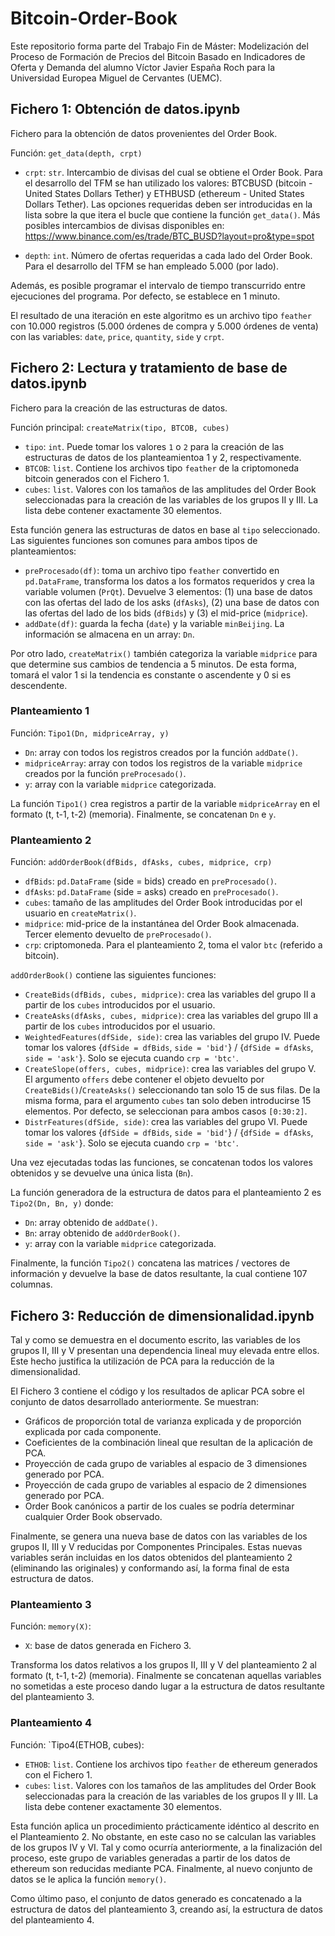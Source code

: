 # Bitcoin-Order-Book

Este repositorio forma parte del Trabajo Fin de Máster: Modelización del Proceso de Formación de Precios del Bitcoin Basado en Indicadores de Oferta y Demanda del alumno Víctor Javier España Roch para la Universidad Europea Miguel de Cervantes (UEMC).

## Fichero 1: Obtención de datos.ipynb

Fichero para la obtención de datos provenientes del Order Book. 

Función: `get_data(depth, crpt)`

* `crpt`: `str`. Intercambio de divisas del cual se obtiene el Order Book. Para el desarrollo del TFM se han utilizado los valores: BTCBUSD (bitcoin - United States Dollars Tether) y ETHBUSD (ethereum -  United States Dollars Tether). Las opciones requeridas deben ser introducidas en la lista sobre la que itera el bucle que contiene la función `get_data()`. Más posibles intercambios de divisas disponibles en: https://www.binance.com/es/trade/BTC_BUSD?layout=pro&type=spot

* `depth`: `int`. Número de ofertas requeridas a cada lado del Order Book. Para el desarrollo del TFM se han empleado 5.000 (por lado).

Además, es posible programar el intervalo de tiempo transcurrido entre ejecuciones del programa. Por defecto, se establece en 1 minuto.

El resultado de una iteración en este algoritmo es un archivo tipo `feather` con 10.000 registros (5.000 órdenes de compra y 5.000 órdenes de venta) con las variables: `date`, `price`, `quantity`, `side` y `crpt`. 

## Fichero 2: Lectura y tratamiento de base de datos.ipynb

Fichero para la creación de las estructuras de datos.

Función principal: `createMatrix(tipo, BTCOB, cubes)`

* `tipo`: `int`. Puede tomar los valores `1` o `2` para la creación de las estructuras de datos de los planteamientoa 1 y 2, respectivamente.
* `BTCOB`: `list`. Contiene los archivos tipo `feather` de la criptomoneda bitcoin generados con el Fichero 1.
* `cubes`: `list`. Valores con los tamaños de las amplitudes del Order Book seleccionadas para la creación de las variables de los grupos II y III. La lista debe contener exactamente 30 elementos.

Esta función genera las estructuras de datos en base al `tipo` seleccionado. Las siguientes funciones son comunes para ambos tipos de planteamientos:

* `preProcesado(df)`: toma un archivo tipo `feather` convertido en `pd.DataFrame`, transforma los datos a los formatos requeridos y crea la variable volumen (`PrQt`). Devuelve 3 elementos: (1) una base de datos con las ofertas del lado de los asks (`dfAsks`), (2) una base de datos con las ofertas del lado de los bids (`dfBids`) y (3) el mid-price (`midprice`).
* `addDate(df)`: guarda la fecha (`date`) y la variable `minBeijing`. La información se almacena en un array: `Dn`.

Por otro lado, `createMatrix()` también categoriza la variable `midprice` para que determine sus cambios de tendencia a 5 minutos. De esta forma, tomará el valor 1 si la tendencia es constante o ascendente y 0 si es descendente. 

### Planteamiento 1

Función: `Tipo1(Dn, midpriceArray, y)`

* `Dn`: array con todos los registros creados por la función `addDate()`.
* `midpriceArray`: array con todos los registros de la variable `midprice` creados por la función `preProcesado()`. 
* `y`: array con la variable `midprice` categorizada.

La función `Tipo1()` crea registros a partir de la variable `midpriceArray` en el formato (t, t-1, t-2) (memoria). Finalmente, se concatenan `Dn` e `y`.

### Planteamiento 2

Función: `addOrderBook(dfBids, dfAsks, cubes, midprice, crp)`

* `dfBids`: `pd.DataFrame` (side = bids) creado en `preProcesado()`.
* `dfAsks`: `pd.DataFrame` (side = asks) creado en `preProcesado()`.
* `cubes`: tamaño de las amplitudes del Order Book introducidas por el usuario en `createMatrix()`.
* `midprice`: mid-price de la instantánea del Order Book almacenada. Tercer elemento devuelto de `preProcesado()`.
* `crp`: criptomoneda. Para el planteamiento 2, toma el valor `btc` (referido a bitcoin).

`addOrderBook()` contiene las siguientes funciones:

* `CreateBids(dfBids, cubes, midprice)`: crea las variables del grupo II a partir de los `cubes` introducidos por el usuario.
* `CreateAsks(dfAsks, cubes, midprice)`: crea las variables del grupo III a partir de los `cubes` introducidos por el usuario.
* `WeightedFeatures(dfSide, side)`: crea las variables del grupo IV. Puede tomar los valores {`dfSide = dfBids`, `side = 'bid'`} / {`dfSide = dfAsks`, `side = 'ask'`}. Solo se ejecuta cuando `crp = 'btc'`.
* `CreateSlope(offers, cubes, midprice)`: crea las variables del grupo V. El argumento `offers` debe contener el objeto devuelto por `CreateBids()`/`CreateAsks()` seleccionando tan solo 15 de sus filas. De la misma forma, para el argumento `cubes` tan solo deben introducirse 15 elementos. Por defecto, se seleccionan para ambos casos `[0:30:2]`. 
* `DistrFeatures(dfSide, side)`: crea las variables del grupo VI. Puede tomar los valores {`dfSide = dfBids`, `side = 'bid'`} / {`dfSide = dfAsks`, `side = 'ask'`}. Solo se ejecuta cuando `crp = 'btc'`.

Una vez ejecutadas todas las funciones, se concatenan todos los valores obtenidos y se devuelve una única lista (`Bn`).

La función generadora de la estructura de datos para el planteamiento 2 es `Tipo2(Dn, Bn, y)` donde:

* `Dn`: array obtenido de `addDate()`.
* `Bn`: array obtenido de `addOrderBook()`. 
* `y`: array con la variable `midprice` categorizada.

Finalmente, la función `Tipo2()` concatena las matrices / vectores de información y devuelve la base de datos resultante, la cual contiene 107 columnas.

## Fichero 3: Reducción de dimensionalidad.ipynb

Tal y como se demuestra en el documento escrito, las variables de los grupos II, III y V presentan una dependencia lineal muy elevada entre ellos. Este hecho justifica la utilización de PCA para la reducción de la dimensionalidad.

El Fichero 3 contiene el código y los resultados de aplicar PCA sobre el conjunto de datos desarrollado anteriormente. Se muestran:

* Gráficos de proporción total de varianza explicada y de proporción explicada por cada componente.
* Coeficientes de la combinación lineal que resultan de la aplicación de PCA.
* Proyección de cada grupo de variables al espacio de 3 dimensiones generado por PCA. 
* Proyección de cada grupo de variables al espacio de 2 dimensiones generado por PCA.
* Order Book canónicos a partir de los cuales se podría determinar cualquier Order Book observado. 

Finalmente, se genera una nueva base de datos con las variables de los grupos II, III y V reducidas por Componentes Principales. Estas nuevas variables serán incluidas en los datos obtenidos del planteamiento 2 (eliminando las originales) y conformando así, la forma final de esta estructura de datos.

### Planteamiento 3

Función: `memory(X)`:

* `X`: base de datos generada en Fichero 3.

Transforma los datos relativos a los grupos II, III y V del planteamiento 2 al formato (t, t-1, t-2) (memoria). Finalmente se concatenan aquellas variables no sometidas a este proceso dando lugar a la estructura de datos resultante del planteamiento 3.

### Planteamiento 4

Función: `Tipo4(ETHOB, cubes):
* `ETHOB`: `list`. Contiene los archivos tipo `feather` de ethereum generados con el Fichero 1.
* `cubes`: `list`. Valores con los tamaños de las amplitudes del Order Book seleccionadas para la creación de las variables de los grupos II y III. La lista debe contener exactamente 30 elementos.

Esta función aplica un procedimiento prácticamente idéntico al descrito en el Planteamiento 2. No obstante, en este caso no se calculan las variables de los grupos IV y VI. Tal y como ocurría anteriormente, a la finalización del proceso, este grupo de variables generadas a partir de los datos de ethereum son reducidas mediante PCA. Finalmente, al nuevo conjunto de datos se le aplica la función `memory()`. 

Como último paso, el conjunto de datos generado es concatenado a la estructura de datos del planteamiento 3, creando así, la estructura de datos del planteamiento 4.
